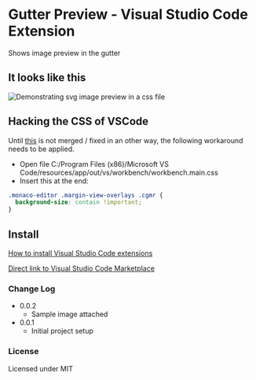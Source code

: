# Gutter Preview - Visual Studio Code Extension

Shows image preview in the gutter

## It looks like this

![Demonstrating svg image preview in a css file](https://raw.githubusercontent.com/kisstkondoros/gutter-preview/master/images/sample.png)

## Hacking the CSS of VSCode
Until [this](https://github.com/Microsoft/vscode/pull/6553) is not merged / fixed in an other way, the following workaround needs to be applied.
  
- Open file C:/Program Files (x86)/Microsoft VS Code/resources/app/out/vs/workbench/workbench.main.css
- Insert this at the end:
```css
.monaco-editor .margin-view-overlays .cgmr {
  background-size: contain !important;
}
``` 

## Install

[How to install Visual Studio Code extensions](https://code.visualstudio.com/docs/editor/extension-gallery)

[Direct link to Visual Studio Code Marketplace](https://marketplace.visualstudio.com/items?itemName=kisstkondoros.vscode-gutter-preview)

### Change Log
- 0.0.2
  - Sample image attached
- 0.0.1
  - Initial project setup

### License

Licensed under MIT
